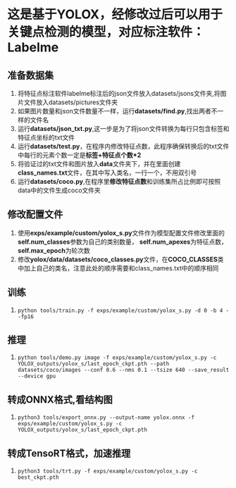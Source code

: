 # 这是基于YOLOX，经修改过后可以用于关键点检测的模型，对应标注软件：Labelme
## 准备数据集
1. 将特征点标注软件labelme标注后的json文件放入datasets/jsons文件夹,将图片文件放入datasets/pictures文件夹
2. 如果图片数量和json文件数量不一样，运行**datasets/find.py**,找出两者不一样的文件名
3. 运行**datasets/json_txt.py**,这一步是为了将json文件转换为每行只包含标签和特征点坐标的txt文件
4. 运行**datasets/test.py**，在程序内修改特征点数，此程序确保转换后的txt文件中每行的元素个数一定是**标签+特征点个数*2**
5. 将验证过的txt文件和图片放入**data**文件夹下，并在里面创建**class_names.txt**文件，在其中写入类名，一行一个，不用双引号
6. 运行**datasets/coco.py**,在程序里**修改特征点数**和训练集所占比例即可按照data中的文件生成coco文件夹
   
## 修改配置文件
1. 使用**exps/example/custom/yolox_s.py**文件作为模型配置文件修改里面的**self.num_classes**参数为自己的类别数量， **self.num_apexes**为特征点数，**self.max_epoch**为轮次数
2. 修改**yolox/data/datasets/coco_classes.py**文件，在**COCO_CLASSES**类中加上自己的类名，注意此处的顺序需要和class_names.txt中的顺序相同

## 训练
1. `python tools/train.py -f exps/example/custom/yolox_s.py -d 0 -b 4 --fp16  `

## 推理
1. `python tools/demo.py image -f exps/example/custom/yolox_s.py -c YOLOX_outputs/yolox_s/last_epoch_ckpt.pth --path datasets/coco/images --conf 0.6 --nms 0.1 --tsize 640 --save_result --device gpu `

## 转成ONNX格式,看结构图
1. `python3 tools/export_onnx.py --output-name yolox.onnx -f exps/example/custom/yolox_s.py -c YOLOX_outputs/yolox_s/last_epoch_ckpt.pth`

## 转成TensoRT格式，加速推理
1. `python3 tools/trt.py -f exps/example/custom/yolox_s.py -c best_ckpt.pth `
